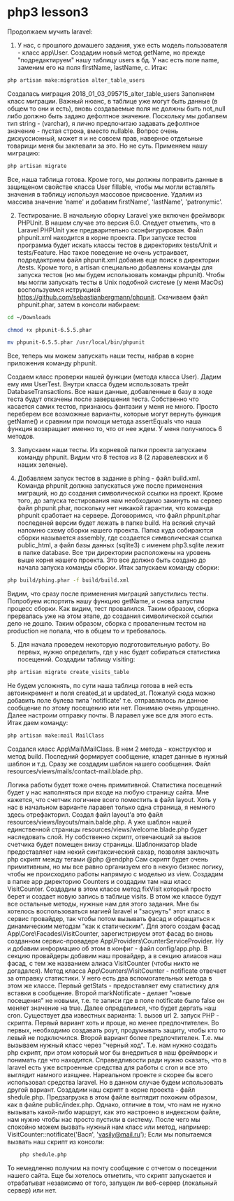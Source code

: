# php3 lesson3

Продолжаем мучить laravel:
1. У нас, с прошлого домашего задания, уже есть модель пользователя - класс app\User. 
Создадим новый метод getName, но прежде "подредактируем" нашу таблицу users в бд. У нас есть поле name, заменим его на поля
firstName, lastName, c. Итак:
```bash
php artisan make:migration alter_table_users
``` 
Создалась миграция 2018_01_03_095715_alter_table_users
Заполняем класс миграции. Важный нюанс, в таблице уже могут быть данные (в общем то они и есть), вновь создаваемые поля не должны быть not_null либо должно быть задано дефолтное значение.
Поскольку мы добалвем тип string - (varchar), я лично предпочитаю задавать дефолтное значение - пустая строка, вместо nullable. Вопрос очень дискуссионный, может я и не совсем прав, наверное отдельные товарищи меня бы заклевали за это. Но не суть. Применяем нашу миграцию:
```bash
php artisan migrate
```
Все, наша таблица готова. Кроме того, мы должны поправить данные в защищеном свойстве класса User fillable, чтобы мы могли вставлять значения в таблицу используя массовое присвоение. Удалим из массива значение 'name' и добавим firstName', 'lastName', 'patronymic'.

2. Тестирование. В начальную сборку Laravel уже включен фреймворк PHPUnit. В нашем случае это версия 6.0. Следует отметить, что в Laravel PHPUnit уже предварительно сконфигурирован. Файл phpunit.xml находится в корне проекта. При запуске тестов программа будет искать классы тестов в директориях tests/Unit и tests/Feature. Нас такое поведение не очень устраивает, подредактрием файл phpunit.xml добавив еще поиск в директории /tests. Кроме того, в artisan специально добавлены команды для запуска тестов (но мы будем использовать команды phpunit). Чтобы мы могли запускать тесты в Unix подобной системе (у меня MacOs) воспользуемся иструкцией https://github.com/sebastianbergmann/phpunit. Скачиваем файл phpunit.phar, затем в консоли набираем:

```bash
cd ~/Downloads

chmod +x phpunit-6.5.5.phar

mv phpunit-6.5.5.phar /usr/local/bin/phpunit
```
Все, теперь мы можем запускать наши тесты, набрав в корне приложения команду phpunit.

Создаем класс проверки нашей функции (метода класса User). Дадим ему имя UserTest. Внутри класса  будем использовать трейт DatabaseTransactions. Все наши данные, добавленные в базу в ходе теста будут откачены после завершения теста.
Собственно что касается самих тестов, признаюсь фантазии у меня не много. Просто переберем все возможные варианты, которые могут вернуть функция getName() и сравним при помощи метода assertEquals что наша функция возвращает именно то, что от нее ждем. У меня получилось 6 методов.

3. Запускаем наши тесты. Из корневой папки проекта запускаем команду phpunit. Видим что 8 тестов из 8 (2 ларавелевских и 6 наших зеленые).

4. Добавляем запуск тестов в задание в phing - файл build.xml. Команда phpunit должна запускаться уже после применения миграций, но до создания символической ссылки на проект. Кроме того, до запуска тестирования нам необходимо закинуть на сервер файл phpunit.phar, поскольку нет никакой гарантии, что команда phpunit сработает на сервере.
Договоримся, что файл phpunit.phar последеней версии будет лежать в папке build. На всякий случай напомню схему сборки нашего проекта. Папка куда собираются сборки называется assembly, где создается символическая ссылка public_html, а файл базы данных (sqlite3) с именем php3.sqlite лежит в папке database.
Все три директории расположены на уровень выше корня нашего проекта. Это все должно быть создано до начала запуска команды сборки. Итак запускаем команду сборки:

```bash
php build/phing.phar -f build/build.xml
```
Видим, что сразу после применения миграций запустились тесты. Попробуем испортить нашу функцию getName, и снова запустим процесс сборки. Как видим, тест провалился. Таким образом, сборка прервалась уже на этом этапе, до создания символической ссылки дело не дошло. Таким образом, сборка с проваленным тестом на production не попала, что в общем то и требовалось.

5. Для начала проведем некоторую подготовительную работу. Во первых, нужно определить, где у нас будет собираться статистика посещений. Создадим таблицу visiting:

```bash
php artisan migrate create_visits_table
``` 

Не будем усложнять, по сути наша таблица готова в ней есть автоинкремент и поля created_at и updated_at. Пожалуй сюда можно добавить поле булева типа 'notificate' т.е. отправлялось ли данное сообщение по этому посещению или нет. Понимаю очень упрощенно.
Далее настроим отправку почты. В ларавел уже все для этого есть. Итак даем команду:
```bash
php artisan make:mail MailClass
``` 
Создался класс App\Mail\MailClass. В нем 2 метода - конструктор и метод build. Последний формирует сообщение, кладет данные в нужный шаблон и т.д. Сразу же создадим шаблон нашего сообщения. Файл resources/views/mails/contact-mail.blade.php.

Логика работы будет тоже очень примитивной. Статистика посещений будет у нас наполняться при входе на любую страницу сайта. Мне кажется, что счетчик логичнее всего поместить в файл layout.
Хоть у нас в начальном варианте ларавел только одна страница, я немного здесь отрефакторил. Создал файл layout'а это файл resources/views/layouts/main.balde.php. А уже шаблон нашей единственной страницы resources/views/welcome.blade.php будет наследовать слой.
Ну собственно скрипт, отвечающий за вызов счетчика будет помещен внизу страницы. Шаблонизатор blade предоставляет нам некий синтаксический сахар, позволяя заключать php скрипт между тегами @php @endphp 
Сам скрипт будет очень примитивным, но мы все равно организуем его в некую бизнес логику, чтобы не происходило работы напрямую с моделью из view. Создадим в папке app директорию Counters и создадим там наш класс VisitCounter. Создадим в этом классе метод fixVisit который просто берет и создает новую запись в таблице visits.
В этом же классе будут все остальные методы, нужные нам для этого задания. Мне бы хотелось воспользоваться магией laravel и "засунуть" этот класс в сервис провайдер, так чтобы потом вызывать фасад и обращаться к динамическим методам "как к статическим".
Для этого создам фасад  App\Core\Facades\VisitCounter, зарегистрируем этот фасад во вновь созданном сервис-провадере App\Providers\CounterServiceProvider. Ну и добавим информацию об этом в конфиг - файл config/app.php. В секцию провайдеры добавим наш провайдер, а в секцию алиасов наш фасад, с тем же названием алиаса VisitCounter (чтобы никто не догадался).
Метод класса App\Counters\VisitCounter - notificate отвечает за отправку статистики. У него есть два вспомогательных метода в этом же классе. Первый getStats - предоставляет ему статистику для вставки в сообщение. Второй markNotificate - делает "новые посещения" не новыми, т.е. те записи где в поле notificate было false он меняет значение на true.
Далее определимся, что будет дергать наш cron. Существует два известных варианта: 1. вызов url 2. запуск PHP - скрипта. Первый вариант хоть и проще, но менее предпочтителен. Во первых, необходимо создавать роут, продумывать защиту, чтобы кто то левый не подключился. Второй вариант более предпочтителен. Т.е. мы вызываем нужный класс через "черный ход". Т.е. нам нужно создать php скрипт, при этом который мог бы внедриться в наш фреймворк и понимать где что находится.
Справедливости ради нужно сказать, что в laravel есть уже встроенные средства для работы с cron и все это выглядит намного изящнее. Нареальном проекте я скорее бы всего использовал средства laravel. Но в данном случае будем использовать другой вариант. Создадим наш скрипт в корне проекта - файл shedule.php. Предзагрузка в этом файле выглядит похожим образом, как в файле public/index.php. Однако, отличие в том, что нам не нужно вызывать какой-либо маршрут, как это настроено в индексном файле, нам нужно чтобы нас просто пустили в систему.
После чего мы спокойно можем вызвать нужный нам класс или метод, например: VisitCounter::notificate('Вася', 'vasily@mail.ru'); Если мы попытаемся вызвать наш скрипт из консоли:

```bash
    php shedule.php
```

То немедленно получим на почту сообщение с отчетом о посещении нашего сайта. Еще бы хотелось отметить, что скрипт запускается и отрабатыват независимо от того, запущен ли веб-сервер (локальный сервер) или нет.
